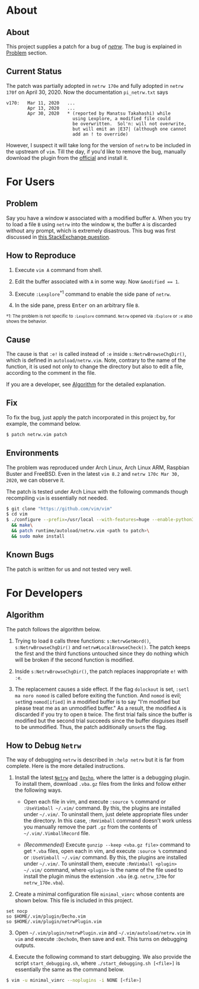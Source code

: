 # About

## About

This project supplies a patch for a bug of [*netrw*](https://www.vim.org/scripts/script.php?script_id=1075). The bug is explained in [Problem](#problem) section.

## Current Status

The patch was partially adopted in `netrw 170e` and fully adopted in `netrw 170f` on April 30, 2020. Now the documentation `pi_netrw.txt` says

```
v170:   Mar 11, 2020   ...
        Apr 13, 2020   ...
        Apr 30, 2020   * (reported by Manatsu Takahashi) while
                         using Lexplore, a modified file could
                         be overwritten.  Sol'n: will not overwrite,
                         but will emit an |E37| (although one cannot
                         add an ! to override)
```

However, I suspect it will take long for the version of `netrw` to be included in the upstream of `vim`. Till the day, if you'd like to remove the bug, manually download the plugin from the [official](http://www.drchip.org/astronaut/vim/index.html#NETRW) and install it.

# For Users

## Problem

Say you have a window `W` associated with a modified buffer `A`. When you try to load a file `B` using `netrw` into the window `W`, the buffer `A` is discarded without any prompt, which is extremely disastrous. This bug was first discussed in [this StackExchange question](https://vi.stackexchange.com/questions/24994/netrw-discards-changes-without-asking).

## How to Reproduce

1. Execute `vim A` command from shell.

2. Edit the buffer associated with `A` in some way. Now `&modified == 1`.

3. Execute `:Lexplore`<sup>†1</sup> command to enable the side pane of `netrw`.

4. In the side pane, press <kbd>Enter</kbd> on an arbitrary file `B`.

<sub>†1: The problem is not specific to `:Lexplore` command. `Netrw` opened via `:Explore` or `:e` also shows the behavior.</sub>

## Cause

The cause is that `:e!` is called instead of `:e` inside `s:NetrwBrowseChgDir()`, which is defined in `autoload/netrw.vim`. Note, contrary to the name of the function, it is used not only to change the directory but also to edit a file, according to the comment in the file.

If you are a developer, see [Algorithm](#algorithm) for the detailed explanation.

## Fix

To fix the bug, just apply the patch incorporated in this project by, for example, the command below.

```bash
$ patch netrw.vim patch
```

## Environments

The problem was reproduced under Arch Linux, Arch Linux ARM, Raspbian Buster and FreeBSD. Even in the latest `vim 8.2` and `netrw 170c Mar 30, 2020`, we can observe it.

The patch is tested under Arch Linux with the following commands though recompiling `vim` is essentially not needed.

```bash
$ git clone "https://github.com/vim/vim"
$ cd vim
$ ./configure --prefix=/usr/local --with-features=huge --enable-python3interp=dynamic\
  && make\
  && patch runtime/autoload/netrw.vim <path to patch>\
  && sudo make install
```

## Known Bugs

The patch is written for us and not tested very well.

# For Developers

## Algorithm

The patch follows the algorithm below.

1. Trying to load `B` calls three functions: `s:NetrwGetWord()`, `s:NetrwBrowseChgDir()` and `netrw#LocalBrowseCheck()`. The patch keeps the first and the third functions untouched since they do nothing which will be broken if the second function is modified.

2. Inside `s:NetrwBrowseChgDir()`, the patch replaces inappropriate `e!` with `:e`.

3. The replacement causes a side effect. If the flag `dolockout` is set, `:setl ma noro nomod` is called before exiting the function. And `nomod` is evil; `set`ting `nomod[ified]` in a modified buffer is to say "I'm modified but please treat me as an unmodified buffer." As a result, the modified `A` is discarded if you try to open `B` twice. The first trial fails since the buffer is modified but the second trial succeeds since the buffer disguises itself to be unmodified. Thus, the patch additionally un`set`s the flag.

## How to Debug `Netrw`

The way of debugging `netrw` is described in `:help netrw` but it is far from complete. Here is the more detailed instructions.

1. Install the latest [`Netrw`](http://www.drchip.org/astronaut/vim/index.html#NETRW) and [`Decho`](http://www.drchip.org/astronaut/vim/index.html#DECHO), where the latter is a debugging plugin. To install them, download `.vba.gz` files from the links and follow either the following ways.
    
    - Open each file in vim, and execute `:source %` command or `:UseVimball ~/.vim/` command. By this, the plugins are installed under `~/.vim/`. To uninstall them, just delete appropriate files under the directory. In this case, `:RmVimball` command doesn't work unless you manually remove the part `.gz` from the contents of `~/.vim/.VimballRecord` file.

    - *(Recommended)* Execute `gunzip --keep <vba.gz file>` command to get `*.vba` files, open each in vim, and execute `:source %` command or `:UseVimball ~/.vim/` command. By this, the plugins are installed under `~/.vim/`. To uninstall them, execute `:RmVimball <plugin> ~/.vim/` command, where `<plugin>` is the name of the file used to install the plugin minus the extension `.vba` (e.g. `netrw_170e` for `netrw_170e.vba`).

2. Create a minimal configuration file `minimal_vimrc` whose contents are shown below. This file is included in this project.

```vim
set nocp
so $HOME/.vim/plugin/Decho.vim
so $HOME/.vim/plugin/netrwPlugin.vim
```

3. Open `~/.vim/plugin/netrwPlugin.vim` and `~/.vim/autoload/netrw.vim` in `vim` and execute `:DechoOn`, then save and exit. This turns on debugging outputs.

4. Execute the following command to start debugging. We also provide the script `start_debugging.sh`, where `./start_debugging.sh [<file>]` is essentially the same as the command below.

```bash
$ vim -u minimal_vimrc --noplugins -i NONE [<file>]
```

<!-- vim: set spell: -->

